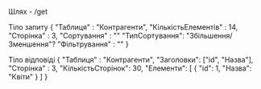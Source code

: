 Шлях - /get

Тіло запиту
{
	"Таблиця" : "Контрагенти",
	"КількістьЕлементів" : 14,
	"Сторінка" : 3,
	"Сортування" : ""
	"ТипСортування": "Збільшення/Зменшення"?
	"Фільтрування" : ""
}

Тіло відповіді 
{
	"Таблиця" : "Контрагенти",
	"Заголовки": ["id", "Назва"],
	"Сторінка" : 3,
	"КількістьСторінок": 30,
	"Елементи": [
					{
						"id": 1,
						"Назва": "Квіти"
					}
				]
}